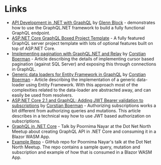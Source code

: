 # Links

* [API Development in .NET with GraphQL](https://www.lynda.com/NET-tutorials/API-Development-NET-GraphQL/664823-2.html) by [Glenn Block](https://twitter.com/gblock) - demonstrates how to use the GraphQL.NET framework to build a fully functional GraphQL endpoint.
* [ASP.NET Core GraphQL Boxed Project Template](https://github.com/Dotnet-Boxed/Templates/blob/master/Docs/GraphQL.md) - A fully featured GraphQL server project template with lots of optional features built on top of ASP.NET Core.
* [Implementing pagination with GraphQL.NET and Relay](http://corstianboerman.com/2019-03-08/implementing-pagination-with-graphql-net-and-relay.html) by [Corstian Boerman](https://twitter.com/corstianboerman) - Article describing the details of implementing cursor based pagination (against SQL Server) and exposing this through connections in GraphQL.
* [Generic data loaders for Entity Framework in GraphQL](http://corstianboerman.com/posts/2019-02-12/generic-data-loaders-for-entity-framework-in-graphql.html) by [Corstian Boerman](https://twitter.com/corstianboerman) - Article describing the implementation of a generic data-loader using Entity Framework. With this approach most of the complexities related to the data-loader are abstracted away, and can easily be used from resolvers.
* [ASP.NET Core 2.1 and GraphQL; Adding JWT Bearer validation to subscriptions](http://corstianboerman.com/posts/2018-09-10/asp-net-core-2-1-and-graphql-adding-jwt-bearer-validation-to-subscriptions.html) by [Corstian Boerman](https://twitter.com/corstianboerman) - Authorizing subscriptions works a bit different from authorizing queries and mutations. This article describes in a technical way how to use JWT based authorization on subscriptions.
* [GraphQL in .NET Core](https://www.youtube.com/watch?v=M6L20FMtbsA) - Talk by Poornima Nayar at the Dot Net North Meetup about creating GraphQL API in .NET Core and consuming it in a Blazor WASM App.
* [Example Repo](https://github.com/poornimanayar/GraphQL.Demo) - GitHub repo for Poornima Nayar's talk at the Dot Net North Meetup. The repo contains a sample query, mutation and subscription and example of how that is consumed in a Blazor WASM App.

